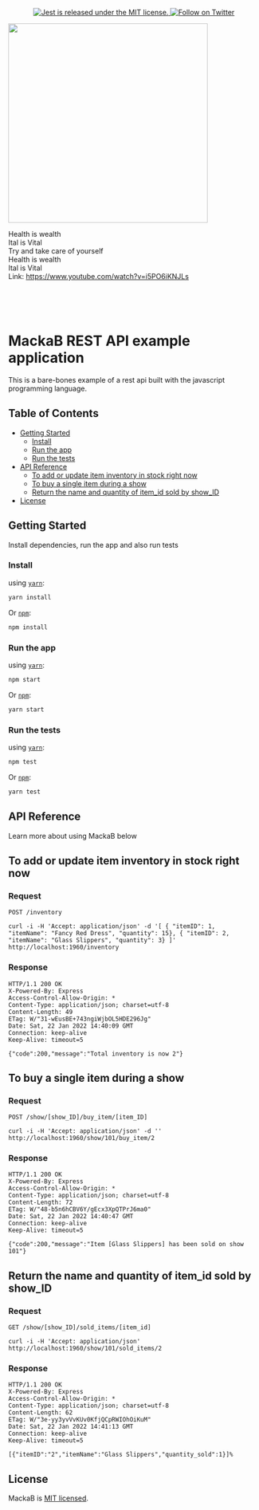 <p align="center">
     <a href="https://github.com/facebook/jest/blob/main/LICENSE">
        <img src="https://img.shields.io/badge/license-MIT-blue.svg" alt="Jest is released under the MIT license." />
    </a>
    <a href="https://twitter.com/intent/follow?screen_name=abbeydabiri">
        <img src="https://img.shields.io/twitter/follow/abbeydabiri.svg?style=social&label=Follow%20@abbeydabiri" alt="Follow on Twitter" />
    </a>
</p>


<p align="left"><img src="https://i.ytimg.com/vi/i5PO6iKNJLs/maxresdefault.jpg" width="" style="width:25rem"/></p>

Health is wealth </br>
Ital is Vital </br>
Try and take care of yourself </br>
Health is wealth </br>
Ital is Vital </br>
Link: https://www.youtube.com/watch?v=i5PO6iKNJLs



<br/>
<br/>
<br/>

# MackaB REST API example application



This is a bare-bones example of a rest api built with the javascript programming language.


## Table of Contents

- [Getting Started](#getting-started)
    - [Install](#install)
    - [Run the app](#run-the-app)
    - [Run the tests](#run-the-tests)
- [API Reference](#api-reference)
    - [To add or update item inventory in stock right now](#to-add-or-update-item-inventory-in-stock-right-now)
    - [To buy a single item during a show](#to-buy-a-single-item-during-a-show)
    - [Return the name and quantity of item_id sold by show_ID](#return-the-name-and-quantity-of-item_id-sold-by-show_id)
- [License](#license)

## Getting Started

Install dependencies, run the app and also run tests


### Install

using [`yarn`](https://yarnpkg.com/en/package/jest):

```bash
yarn install
```

Or [`npm`](https://www.npmjs.com/package/jest):

```bash
npm install 
```


### Run the app

using [`yarn`](https://yarnpkg.com/en/package/jest):

```bash
npm start
```

Or [`npm`](https://www.npmjs.com/package/jest):

```bash
yarn start
```

### Run the tests

using [`yarn`](https://yarnpkg.com/en/package/jest):

```bash
npm test
```

Or [`npm`](https://www.npmjs.com/package/jest):

```bash
yarn test
```

## API Reference

Learn more about using MackaB below


## To add or update item inventory in stock right now

### Request

`POST /inventory`

    curl -i -H 'Accept: application/json' -d '[ { "itemID": 1,  "itemName": "Fancy Red Dress", "quantity": 15}, { "itemID": 2,  "itemName": "Glass Slippers", "quantity": 3} ]' http://localhost:1960/inventory

### Response

    HTTP/1.1 200 OK
    X-Powered-By: Express
    Access-Control-Allow-Origin: *
    Content-Type: application/json; charset=utf-8
    Content-Length: 49
    ETag: W/"31-wEusBE+743ngiWjbOL5HDE296Jg"
    Date: Sat, 22 Jan 2022 14:40:09 GMT
    Connection: keep-alive
    Keep-Alive: timeout=5

    {"code":200,"message":"Total inventory is now 2"}


## To buy a single item during a show

### Request

`POST /show/[show_ID]/buy_item/[item_ID]`

    curl -i -H 'Accept: application/json' -d '' http://localhost:1960/show/101/buy_item/2
### Response

    HTTP/1.1 200 OK
    X-Powered-By: Express
    Access-Control-Allow-Origin: *
    Content-Type: application/json; charset=utf-8
    Content-Length: 72
    ETag: W/"48-b5n6hCBV6Y/gEcx3XpQTPrJ6ma0"
    Date: Sat, 22 Jan 2022 14:40:47 GMT
    Connection: keep-alive
    Keep-Alive: timeout=5

    {"code":200,"message":"Item [Glass Slippers] has been sold on show 101"}



## Return the name and quantity of item_id sold by show_ID

### Request

`GET /show/[show_ID]/sold_items/[item_id]`

    curl -i -H 'Accept: application/json' http://localhost:1960/show/101/sold_items/2

### Response

    HTTP/1.1 200 OK
    X-Powered-By: Express
    Access-Control-Allow-Origin: *
    Content-Type: application/json; charset=utf-8
    Content-Length: 62
    ETag: W/"3e-yy3yvVvKUv0KfjQCpRWIOhOiKuM"
    Date: Sat, 22 Jan 2022 14:41:13 GMT
    Connection: keep-alive
    Keep-Alive: timeout=5

    [{"itemID":"2","itemName":"Glass Slippers","quantity_sold":1}]%


## License

MackaB is [MIT licensed](./LICENSE).